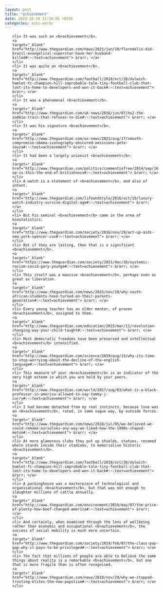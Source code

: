 ```yaml
---
layout: post
title: "achievement"
date: 2023-10-10 12:34:56 +0530
categories: auto-words
---
```

<ol>

    <li> It was such an <b>achievement</b>.
    <a 
    target="_blank" 
    href="http://www.theguardian.com/news/2021/jun/10/floredelis-did-brazil-evangelical-superstar-have-her-husband-killed#:~:text=achievement"> &rarr; </a>
    </li>
    <li> It was quite an <b>achievement</b>.
    <a 
    target="_blank" 
    href="http://www.theguardian.com/football/2018/oct/26/dulwich-hamlet-fc-champion-hill-improbable-tale-tiny-football-club-that-lost-its-home-to-developers-and-won-it-back#:~:text=achievement"> &rarr; </a>
    </li>
    <li> It was a phenomenal <b>achievement</b>.
    <a 
    target="_blank" 
    href="http://www.theguardian.com/uk-news/2016/jun/07/hs2-the-zombie-train-that-refuses-to-die#:~:text=achievement"> &rarr; </a>
    </li>
    <li> It was his signature <b>achievement</b>.
    <a 
    target="_blank" 
    href="http://www.theguardian.com/us-news/2021/aug/17/smooth-compromise-obama-iconography-obscured-omissions-pete-souza#:~:text=achievement"> &rarr; </a>
    </li>
    <li> It had been a largely unionist <b>achievement</b>.
    <a 
    target="_blank" 
    href="http://www.theguardian.com/politics/commentisfree/2014/sep/16/-sp-is-this-the-end-of-britishness#:~:text=achievement"> &rarr; </a>
    </li>
    <li> A watch is a statement of <b>achievement</b>, and also of intent.
    <a 
    target="_blank" 
    href="http://www.theguardian.com/lifeandstyle/2016/oct/19/luxury-watch-industry-survive-digital-age#:~:text=achievement"> &rarr; </a>
    </li>
    <li> But his seminal <b>achievement</b> came in the area of biostatistics.
    <a 
    target="_blank" 
    href="http://www.theguardian.com/society/2016/nov/29/act-up-aids-new-york-spencer-cox#:~:text=achievement"> &rarr; </a>
    </li>
    <li> But if they are lasting, then that is a significant <b>achievement</b>.
    <a 
    target="_blank" 
    href="https://www.theguardian.com/society/2021/dec/16/systemic-racism-covid-gary-younge#:~:text=achievement"> &rarr; </a>
    </li>
    <li> This itself was a massive <b>achievement</b>, perhaps even as great as liberation.
    <a 
    target="_blank" 
    href="http://www.theguardian.com/news/2015/nov/18/why-south-african-students-have-turned-on-their-parents-generation#:~:text=achievement"> &rarr; </a>
    </li>
    <li> Every young teacher has an older mentor, of proven <b>achievement</b>, assigned to them.
    <a 
    target="_blank" 
    href="http://www.theguardian.com/education/2015/mar/11/revolution-changing-way-your-child-taught#:~:text=achievement"> &rarr; </a>
    </li>
    <li> Most democratic freedoms have been preserved and intellectual <b>achievement</b> intensified.
    <a 
    target="_blank" 
    href="http://www.theguardian.com/science/2019/aug/15/why-its-time-to-stop-worrying-about-the-decline-of-the-english-language#:~:text=achievement"> &rarr; </a>
    </li>
    <li> This measure of your <b>achievement</b> is an indicator of the very high esteem in which you are held by your peers.
    <a 
    target="_blank" 
    href="http://www.theguardian.com/world/2017/aug/03/what-is-a-black-professor-in-america-allowed-to-say-tommy-j-curry#:~:text=achievement"> &rarr; </a>
    </li>
    <li> I had become detached from my real instincts, because love was an <b>achievement</b>, rated, in some vague way, by outside forces.
    <a 
    target="_blank" 
    href="http://www.theguardian.com/news/2018/jul/05/we-believed-we-could-remake-ourselves-any-way-we-liked-how-the-1990s-shaped-metoo#:~:text=achievement"> &rarr; </a>
    </li>
    <li> At more glamorous clubs they put up shields, statues, renamed whole stands inside their stadiums, to memorialise historic <b>achievement</b>.
    <a 
    target="_blank" 
    href="http://www.theguardian.com/football/2018/oct/26/dulwich-hamlet-fc-champion-hill-improbable-tale-tiny-football-club-that-lost-its-home-to-developers-and-won-it-back#:~:text=achievement"> &rarr; </a>
    </li>
    <li> A packinghouse was a masterpiece of technological and organisational <b>achievement</b>, but that was not enough to slaughter millions of cattle annually.
    <a 
    target="_blank" 
    href="http://www.theguardian.com/environment/2019/may/07/the-price-of-plenty-how-beef-changed-america#:~:text=achievement"> &rarr; </a>
    </li>
    <li> And certainly, when examined through the lens of wellbeing rather than economic and occupational <b>achievement</b>, the success of social mobility is much more uncertain.
    <a 
    target="_blank" 
    href="http://www.theguardian.com/society/2019/feb/07/the-class-pay-gap-why-it-pays-to-be-privileged#:~:text=achievement"> &rarr; </a>
    </li>
    <li> The fact that millions of people are able to believe the same things about reality is a remarkable <b>achievement</b>, but one that is more fragile than is often recognised.
    <a 
    target="_blank" 
    href="http://www.theguardian.com/news/2018/nov/29/why-we-stopped-trusting-elites-the-new-populism#:~:text=achievement"> &rarr; </a>
    </li>